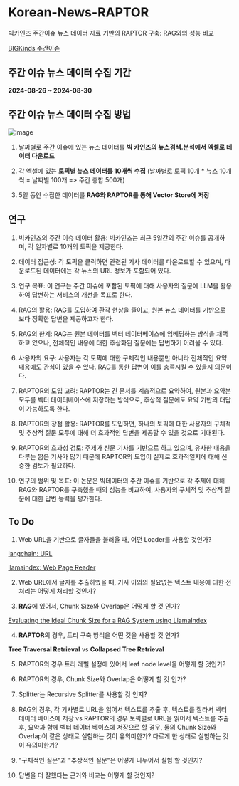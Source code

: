 # Korean-News-RAPTOR

빅카인즈 주간이슈 뉴스 데이터 자료 기반의 RAPTOR 구축: RAG와의 성능 비교

[BIGKinds 주간이슈](https://www.bigkinds.or.kr/v2/news/weekendNews.do)

## 주간 이슈 뉴스 데이터 수집 기간

**2024-08-26 ~ 2024-08-30**

## 주간 이슈 뉴스 데이터 수집 방법

![image](https://github.com/user-attachments/assets/2c9e809d-7b83-4cb3-9fc5-98e8034241c4)


1. 날짜별로 주간 이슈에 있는 뉴스 데이터를 **빅 카인즈의 뉴스검색.분석에서 엑셀로 데이터 다운로드**

2. 각 엑셀에 있는 **토픽별 뉴스 데이터를 10개씩 수집** (날짜별로 토픽 10개 * 뉴스 10개씩 = 날짜별 100개 => 주간 총합 500개)

3.  5일 동안 수집한 데이터를 **RAG와 RAPTOR를 통해 Vector Store에 저장**

## 연구 

1. 빅카인즈의 주간 이슈 데이터 활용: 빅카인즈는 최근 5일간의 주간 이슈를 공개하며, 각 일자별로 10개의 토픽을 제공한다.

2. 데이터 접근성: 각 토픽을 클릭하면 관련된 기사 데이터를 다운로드할 수 있으며, 다운로드된 데이터에는 각 뉴스의 URL 정보가 포함되어 있다.

3. 연구 목표: 이 연구는 주간 이슈에 포함된 토픽에 대해 사용자의 질문에 LLM을 활용하여 답변하는 서비스의 개선을 목표로 한다.

4. RAG의 활용: RAG를 도입하여 환각 현상을 줄이고, 원본 뉴스 데이터를 기반으로 보다 정확한 답변을 제공하고자 한다.

5. RAG의 한계: RAG는 원본 데이터를 벡터 데이터베이스에 임베딩하는 방식을 채택하고 있으나, 전체적인 내용에 대한 추상화된 질문에는 답변하기 어려울 수 있다.

6. 사용자의 요구: 사용자는 각 토픽에 대한 구체적인 내용뿐만 아니라 전체적인 요약 내용에도 관심이 있을 수 있다. RAG를 통한 답변이 이를 충족시킬 수 있을지 의문이다.

7. RAPTOR의 도입 고려: RAPTOR는 긴 문서를 계층적으로 요약하여, 원본과 요약본 모두를 벡터 데이터베이스에 저장하는 방식으로, 추상적 질문에도 요약 기반의 대답이 가능하도록 한다.

8. RAPTOR의 장점 활용: RAPTOR를 도입하면, 하나의 토픽에 대한 사용자의 구체적 및 추상적 질문 모두에 대해 더 효과적인 답변을 제공할 수 있을 것으로 기대된다.

9. RAPTOR의 효과성 검토: 주제가 신문 기사를 기반으로 하고 있으며, 유사한 내용을 다루는 짧은 기사가 많기 때문에 RAPTOR의 도입이 실제로 효과적일지에 대해 신중한 검토가 필요하다.

10. 연구의 범위 및 목표: 이 논문은 빅데이터의 주간 이슈를 기반으로 각 주제에 대해 RAG와 RAPTOR를 구축했을 때의 성능을 비교하여, 사용자의 구체적 및 추상적 질문에 대한 답변 능력을 평가한다.

## To Do

1. Web URL을 기반으로 글자들을 불러올 때, 어떤 Loader를 사용할 것인가?

[langchain: URL](https://python.langchain.com/v0.2/docs/integrations/document_loaders/url/)

[llamaindex: Web Page Reader](https://docs.llamaindex.ai/en/stable/examples/data_connectors/WebPageDemo/)

2. Web URL에서 글자를 추출하였을 때, 기사 이외의 필요없는 텍스트 내용에 대한 전처리는 어떻게 처리할 것인가?

3. **RAG**에 있어서, Chunk Size와 Overlap은 어떻게 할 것 인가?

[Evaluating the Ideal Chunk Size for a RAG System using LlamaIndex](https://www.llamaindex.ai/blog/evaluating-the-ideal-chunk-size-for-a-rag-system-using-llamaindex-6207e5d3fec5)

4. **RAPTOR**의 경우, 트리 구축 방식을 어떤 것을 사용할 것 인가?

**Tree Traversal Retrieval** vs **Collapsed Tree Retrieval**

5. RAPTOR의 경우 트리 레벨 설정에 있어서 leaf node level을 어떻게 할 것인가?

6. RAPTOR의 경우, Chunk Size와 Overlap은 어떻게 할 것 인가?

7. Splitter는 Recursive Splitter를 사용할 것 인지?

8. RAG의 경우, 각 기사별로 URL을 읽어서 텍스트를 추출 후, 텍스트를 잘라서 벡터 데이터 베이스에 저장 vs RAPTOR의 경우 토픽별로 URL을 읽어서 텍스트를 추출 후, 요약과 함께 벡터 데이터 베이스에 저장으로 할 경우, 둘의 Chunk Size와 Overlap이 같은 상태로 실험하는 것이 유의미한가? 다르게 한 상태로 실험하는 것이 유의미한가?

9. "구체적인 질문"과 "추상적인 질문"은 어떻게 나누어서 실험 할 것인지?

10. 답변을 더 잘했다는 근거와 비교는 어떻게 할 것인지?
